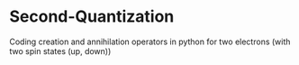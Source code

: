 # Second-Quantization
Coding creation and annihilation operators in python for two electrons (with two spin states (up, down))
